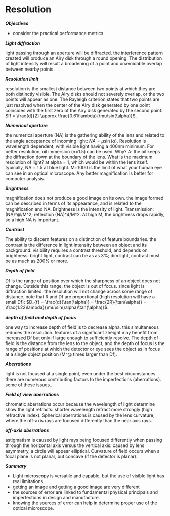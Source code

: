 # Resolution

***Objectives***

- consider the practical performance metrics.
    

***Light diffraction***

light passing through an aperture will be diffracted. the interference pattern created will produce an Airy disk through a round opening. The distribution of light intensity will result a broadening of a point and unavoidable overlap between nearby points.

***Resolution limit***

resolution is the smallest distance between two points at which they are both distinctly visible. The Airy disks should not severely overlap, or the two points will appear as one. The Rayleigh criterion states that two points are just resolved when the center of the Airy disk generated by one point coincides with the first zero of the Airy disk generated by the second point: $R = \frac{d}{2} \approx \frac{0.61\lambda}{\mu\sin(\alpha)}$.

***Numerical aperture***

the numerical aperture (NA) is the gathering ability of the lens and related to the angle acceptance of incoming light: $NA = \mu\sin(\alpha)$. Resolution is wavelength dependent, with visible light having a 400nm minimum. For better resolution, oil immersion (n=1.5) can be used. Why? A: the oil keeps the diffraction down at the boundary of the lens. What is the maximum resolution of light? at alpha = 1, which would be within the lens itself. typically, NA = 1.5 at blue light. M=1000 is the limit of what your human eye can see in an optical microscope. Any better magnification is better for computer analysis.

***Brightness***

magnification does not produce a good image on its own. the image formed can be described in terms of its appearance, and is related to the magnification and NA. Brightness is the intensity of light. Transmission: (NA)^@/M^2; reflection (NA)^4/M^2. At high M, the brightness drops rapidly, so a high NA is important.

***Contrast***

The ability to discern features on a distinction of feature boundaries. the contrast is the difference in light intensity between an object and its background. visibility requires a contrast threshold, and depends on brightness: bright light, contrast can be as as 3%; dim light, contrast must be as much as 200% or more.

***Depth of field***

Df is the range of position over which the sharpness of an object does not change. Outside this range, the object is out of focus. since light is diffraction limited. the resolution will not change across some range of distance. note that R and Df are proportional (high resolution will have a small Df): $D_{f} = \frac{d}{\tan(\alpha)} = \frac{2R}{\tan(\alpha)} = \frac{1.22\lambda}{\mu\sin(\alpha)\tan(\alpha)}$.

***depth of field and depth of focus***

one way to increase depth of field is to decrease alpha. this simultaneous reduces the resolution. features of a significant zheight may benefit from increased Df but only if large enough to sufficiently resolve. The depth of field is the distance from the lens to the object, and the depth of focus is the range of positions at which the detector or eye sees the object as in focus at a single object position (M^@ times larger than Df).

***Aberrations***

light is not focused at a single point, even under the best circumstances. there are numerous contributing factors to the imperfections (aberrations). some of these issues…

***Field of view aberrations***

chromatic aberrations occur because the wavelength of light determine show the light refracts: shorter wavelength refract more strongly (high refractive index). Spherical aberrations is caused by the lens curvature, where the off-axis rays are focused differently than the near axis rays.

***off-axis aberrations***

astigmatism is caused by light rays being focused differently when passing through the horizontal axis versus the vertical axis: caused by lens asymmetry, a circle will appear elliptical. Curvature of field occurs when a focal plane is not planar, but concave (if the detector is planar).

***Summary***

- Light microscopy is versatile and capable, but the use of visible light has real limitations.
- getting an image and getting a good image are very different
- the sources of error are linked to fundamental physical principals and imperfections in design and manufacture.
- knowing the sources of error can help in determine proper use of the optical microscope.